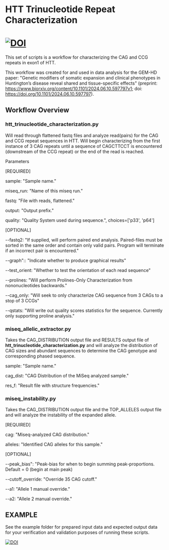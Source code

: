 # HTT Trinucleotide Repeat Characterization
# [![DOI](https://zenodo.org/badge/838543003.svg)](https://doi.org/10.5281/zenodo.14861905)

This set of scripts is a workflow for characterizing the CAG and CCG repeats in exon1 of HTT.

This workflow was created for and used in data analysis for the GEM-HD paper: "Genetic modifiers of somatic expansion and clinical phenotypes in Huntington’s disease reveal shared and tissue-specific effects" (preprint: https://www.biorxiv.org/content/10.1101/2024.06.10.597797v1; doi: https://doi.org/10.1101/2024.06.10.597797).

## Workflow Overview

### **htt_trinucleotide_characterization.py**

Will read through flattened fastq files and analyze read(pairs) for the CAG and CCG repeat sequences in HTT. Will begin characterizing from the first instance of 3 CAG repeats until a sequence of CAGCTTCCT is encountered (downstream of the CCG repeat) or the end of the read is reached.

Parameters

[REQUIRED]

sample: "Sample name."

miseq_run: "Name of this miseq run."

fastq: "File with reads, flattened."

output: "Output prefix."

quality: "Quality System used during sequence.", choices=['p33', 'p64']

[OPTIONAL]

--fastq2: "If supplied, will perform paired end analysis. Paired-files must be sorted in the same order and contain only valid pairs. Program will terminate if an incorrect pair is encountered."

--graph":: "Indicate whether to produce graphical results"

--test_orient: "Whether to test the orientation of each read sequence"

--prolines: "Will perform Prolines-Only Characterization from nononucleotides backwards."

--cag_only: "Will seek to only characterize CAG sequence from 3 CAGs to a stop of 3 CCGs"

--qstats: "Will write out quality scores statistics for the sequence. Currently only supporting proline analysis."



### **miseq_allelic_extractor.py**

Takes the CAG_DISTRIBUTION output file and RESULTS output file of **htt_trinucleotide_characterization.py** and will analyze the distribution of CAG sizes and abundant sequences to determine the CAG genotype and corresponding phased sequence.

sample: "Sample name."

cag_dist: "CAG Distribution of the MiSeq analyzed sample."

res_f: "Result file with structure frequencies."



### **miseq_instability.py**

Takes the CAG_DISTRIBUTION output file and the TOP_ALLELES output file and will analyze the instability of the expanded allele.

[REQUIRED]

cag: "Miseq-analyzed CAG distribution."

alleles: "Identified CAG alleles for this sample."

[OPTIONAL]

--peak_bias": "Peak-bias for when to begin summing peak-proportions. Default = 0 (begin at main peak)

--cutoff_override: "Override 35 CAG cutoff."

--a1: "Allele 1 manual override."

--a2: "Allele 2 manual override."

## EXAMPLE

See the example folder for prepared input data and expected output data for your verification and validation purposes of running these scripts.



[![DOI](https://zenodo.org/badge/838543003.svg)](https://doi.org/10.5281/zenodo.14861905)

